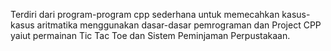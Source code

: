 Terdiri dari program-program cpp sederhana untuk memecahkan kasus-kasus aritmatika menggunakan dasar-dasar pemrograman dan Project CPP yaiut permainan Tic Tac Toe dan Sistem Peminjaman Perpustakaan.
